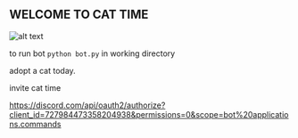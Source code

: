 ## WELCOME TO CAT TIME
![alt text](https://i.imgur.com/t9qNvJl.jpg)

to run bot `python bot.py` in working directory

adopt a cat today.

invite cat time

https://discord.com/api/oauth2/authorize?client_id=727984473358204938&permissions=0&scope=bot%20applications.commands
